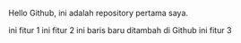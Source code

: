 Hello Github, ini adalah repository pertama saya.

ini fitur 1
ini fitur 2
ini baris baru ditambah di Github
ini fitur 3
